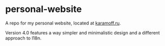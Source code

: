 # personal-website

A repo for my personal website, located at [karamoff.ru](https://karamoff.ru).

Version 4.0 features a way simpler and minimalistic design and a different
approach to l18n.